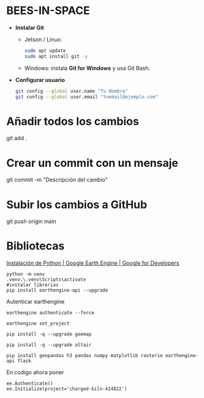 # BEES-IN-SPACE

* **Instalar Git**

  * Jetson / Linux:
    ```bash
    sudo apt update
    sudo apt install git -y
    ```
  * Windows: instala **Git for Windows** y usa Git Bash.
* **Configurar usuario**

  ```bash
  git config --global user.name "Tu Nombre"
  git config --global user.email "tuemail@ejemplo.com"
  ```

# Añadir todos los cambios

git add .

# Crear un commit con un mensaje

git commit -m "Descripción del cambio"

# Subir los cambios a GitHub

git push origin main

# Bibliotecas



[Instalación de Python  |  Google Earth Engine  |  Google for Developers](https://developers.google.com/earth-engine/guides/python_install?hl=es-419)


```
python -m venv 
.venv.\.venv\Scripts\activate
#instalar librerias
pip install earthengine-api --upgrade
```

Autenticar earthengine

```
earthengine authenticate --force
```

```
earthengine set_project
```

```
pip install -q --upgrade geemap
```

```
pip install -q --upgrade altair
```

```
pip install geopandas h3 pandas numpy matplotlib rasterio earthengine-api flask
```

En codigo ahora poner

```
ee.Authenticate()
ee.Initialize(project='charged-kiln-414822')
```
